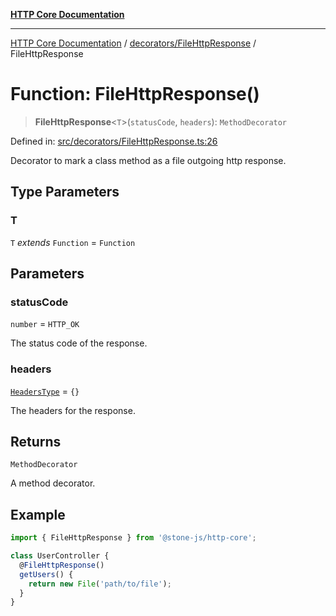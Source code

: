 [**HTTP Core Documentation**](../../../README.md)

***

[HTTP Core Documentation](../../../README.md) / [decorators/FileHttpResponse](../README.md) / FileHttpResponse

# Function: FileHttpResponse()

> **FileHttpResponse**\<`T`\>(`statusCode`, `headers`): `MethodDecorator`

Defined in: [src/decorators/FileHttpResponse.ts:26](https://github.com/stonemjs/http-core/blob/0d369869add0f1630e9b5b2cd1421e57ee8d3865/src/decorators/FileHttpResponse.ts#L26)

Decorator to mark a class method as a file outgoing http response.

## Type Parameters

### T

`T` *extends* `Function` = `Function`

## Parameters

### statusCode

`number` = `HTTP_OK`

The status code of the response.

### headers

[`HeadersType`](../../../declarations/type-aliases/HeadersType.md) = `{}`

The headers for the response.

## Returns

`MethodDecorator`

A method decorator.

## Example

```typescript
import { FileHttpResponse } from '@stone-js/http-core';

class UserController {
  @FileHttpResponse()
  getUsers() {
    return new File('path/to/file');
  }
}
```
